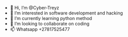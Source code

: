 - 👋 Hi, I’m @Cyber-Treyz
- 👀 I’m interested in software development and hacking
- 🌱 I’m currently learning python method 
- 💞️ I’m looking to collaborate on coding 
- 📫 Whatsapp +27817525477

<!---
Cyber-Treyz/Cyber-Treyz is a ✨ special ✨ repository because its `README.md` (this file) appears on your GitHub profile.
You can click the Preview link to take a look at your changes.
--->
